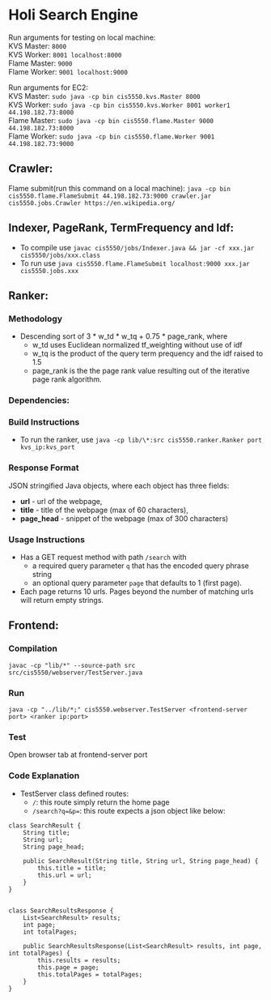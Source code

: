 # Holi Search Engine

Run arguments for testing on local machine:<br>
KVS Master: ``8000``<br>
KVS Worker: ``8001 localhost:8000``<br>
Flame Master: ``9000``<br>
Flame Worker: ``9001 localhost:9000``<br>

Run arguments for EC2:<br>
KVS Master: ``sudo java -cp bin cis5550.kvs.Master 8000``<br>
KVS Worker: ``sudo java -cp bin cis5550.kvs.Worker 8001 worker1 44.198.182.73:8000``<br>
Flame Master: ``sudo java -cp bin cis5550.flame.Master 9000 44.198.182.73:8000``<br>
Flame Worker: ``sudo java -cp bin cis5550.flame.Worker 9001 44.198.182.73:9000``<br>

## Crawler:
Flame submit(run this command on a local machine): ``java -cp bin cis5550.flame.FlameSubmit 44.198.182.73:9000 crawler.jar cis5550.jobs.Crawler https://en.wikipedia.org/``<br>

## Indexer, PageRank, TermFrequency and Idf:
- To compile use 
`javac cis5550/jobs/Indexer.java && jar -cf xxx.jar cis5550/jobs/xxx.class`
- To run use
`java cis5550.flame.FlameSubmit localhost:9000 xxx.jar cis5550.jobs.xxx`


## Ranker:

### Methodology 
- Descending sort of 3 * w_td * w_tq + 0.75 * page_rank, where 
    - w_td uses Euclidean normalized tf_weighting without use of idf
    - w_tq is the product of the query term prequency and the idf raised to 1.5
    - page_rank is the the page rank value resulting out of the iterative page rank algorithm.

### Dependencies:


### Build Instructions 
- To run the ranker, use 
`java -cp lib/\*:src cis5550.ranker.Ranker port kvs_ip:kvs_port`

### Response Format
JSON stringified Java objects, where each object has three fields: 
- **url** - url of the webpage, 
- **title** - title of the webpage (max of 60 characters), 
- **page_head** - snippet of the webpage (max of 300 characters)

### Usage Instructions
- Has a GET request method with path `/search` with 
    - a required query parameter `q` that has the encoded query phrase string 
    - an optional query parameter `page` that defaults to 1 (first page). 
- Each page returns 10 urls. Pages beyond the number of matching urls will return empty strings.

## Frontend:

### Compilation
``javac -cp "lib/*" --source-path src src/cis5550/webserver/TestServer.java``

### Run
``java -cp "../lib/*;" cis5550.webserver.TestServer <frontend-server port> <ranker ip:port>``

### Test
Open browser tab at frontend-server port

### Code Explanation
- TestServer class defined routes:
    - ``/``: this route simply return the home page
    - ``/search?q=&p=``: this route expects a json object like below:

```
class SearchResult {
    String title;
    String url;
    String page_head;

    public SearchResult(String title, String url, String page_head) {
        this.title = title;
        this.url = url;
    }
}


class SearchResultsResponse {
    List<SearchResult> results;
    int page;
    int totalPages;

    public SearchResultsResponse(List<SearchResult> results, int page, int totalPages) {
        this.results = results;
        this.page = page;
        this.totalPages = totalPages;
    }
}
```